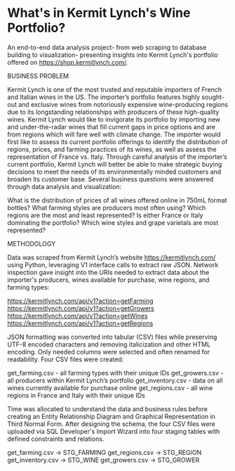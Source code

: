 # What's in Kermit Lynch's Wine Portfolio?
An end-to-end data analysis project- from web scraping to database building to visualization- presenting insights into Kermit Lynch's portfolio offered on https://shop.kermitlynch.com/. 

BUSINESS PROBLEM

Kermit Lynch is one of the most trusted and reputable importers of French and Italian wines in the US. The importer’s portfolio features highly sought-out and exclusive wines from notoriously expensive wine-producing regions due to its longstanding relationships with producers of these high-quality wines. Kermit Lynch would like to invigorate its portfolio by importing new and under-the-radar wines that fill current gaps in price options and are from regions which will fare well with climate change. The importer would first like to assess its current portfolio offerings to identify the distribution of regions, prices, and farming practices of its wines, as well as assess the representation of France vs. Italy. Through careful analysis of the importer’s current portfolio, Kermit Lynch will better be able to make strategic buying decisions to meet the needs of its environmentally minded customers and broaden its customer base. Several business questions were answered through data analysis and visualization:  

What is the distribution of prices of all wines offered online in 750mL format bottles?
What farming styles are producers most often using? 
Which regions are the most and least represented?
Is either France or Italy dominating the portfolio?
Which wine styles and grape varietals are most represented?

METHODOLOGY

Data was scraped from Kermit Lynch’s website https://kermitlynch.com/ using Python, leveraging V1 interface calls to extract raw JSON. Network inspection gave insight into the URIs needed to extract data about the importer's producers, wines available for purchase, wine regions, and farming types:

https://kermitlynch.com/api/v1?action=getFarming  
https://kermitlynch.com/api/v1?action=getGrowers 
https://kermitlynch.com/api/v1?action=getWines 
https://kermitlynch.com/api/v1?action=getRegions 

JSON formatting was converted into tabular (CSV) files while preserving UTF-8 encoded characters and removing italicization and other HTML encoding. Only needed columns were selected and often renamed for readability. Four CSV files were created:  
 
get_farming.csv - all farming types with their unique IDs 
get_growers.csv - all producers within Kermit Lynch’s portfolio 
get_inventory.csv - data on all wines currently available for purchase online
get_regions.csv - all wine regions in France and Italy with their unique IDs

Time was allocated to understand the data and business rules before creating an Entity Relationship Diagram and Graphical Representation in Third Normal Form. After designing the schema, the four CSV files were uploaded via SQL Developer's Import Wizard into four staging tables with defined constraints and relations.

get_farming.csv → STG_FARMING 
get_regions.csv → STG_REGION 
get_inventory.csv → STG_WINE 
get_growers.csv → STG_GROWER


